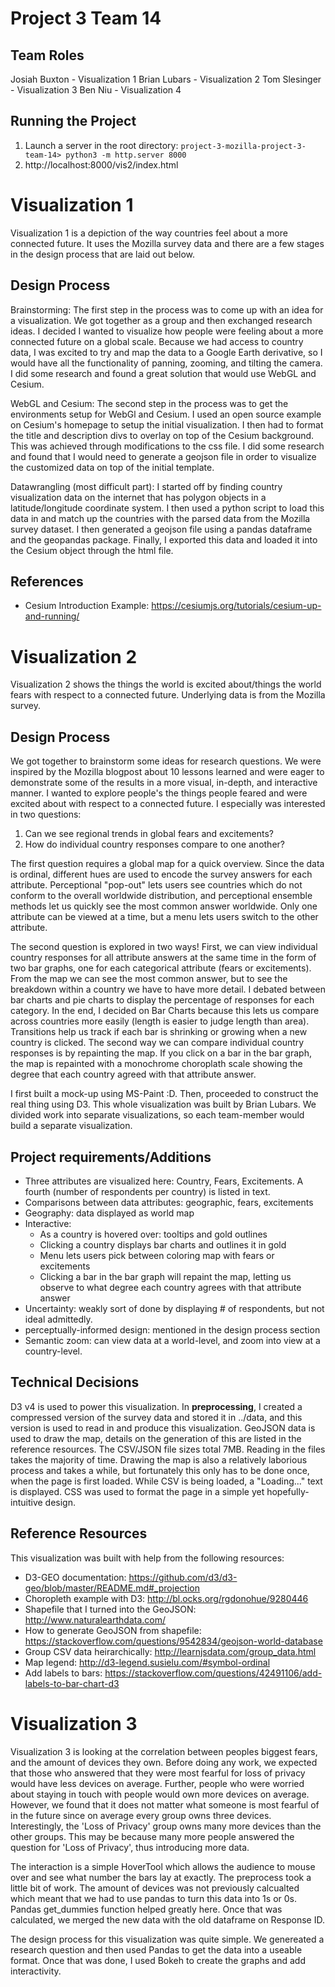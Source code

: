 # Project 3 Team 14
## Team Roles
Josiah Buxton - Visualization 1
Brian Lubars - Visualization 2
Tom Slesinger - Visualization 3
Ben Niu - Visualization 4

## Running the Project
1. Launch a server in the root directory: `project-3-mozilla-project-3-team-14> python3 -m http.server 8000`
2. http://localhost:8000/vis2/index.html

# Visualization 1
Visualization 1 is a depiction of the way countries feel about a more connected future.  It uses the Mozilla survey data and there are a few stages in the design process that are laid out below.

## Design Process
Brainstorming:
The first step in the process was to come up with an idea for a visualization.  We got together as a group and then exchanged research ideas.  I decided I wanted to visualize how people were feeling about a more connected future on a global scale.  Because we had access to country data, I was excited to try and map the data to a Google Earth derivative, so I would have all the functionality of panning, zooming, and tilting the camera.  I did some research and found a great solution that would use WebGL and Cesium.

WebGL and Cesium:
The second step in the process was to get the environments setup for WebGl and Cesium.  I used an open source example on Cesium's homepage to setup the initial visualization.  I then had to format the title and description divs to overlay on top of the Cesium background.  This was achieved through modifications to the css file.  I did some research and found that I would need to generate a geojson file in order to visualize the customized data on top of the initial template.

Datawrangling (most difficult part):
I started off by finding country visualization data on the internet that has polygon objects in a latitude/longitude coordinate system.  I then used a python script to load this data in and match up the countries with the parsed data from the Mozilla survey dataset.  I then generated a geojson file using a pandas dataframe and the geopandas package.  Finally, I exported this data and loaded it into the Cesium object through the html file.

## References
* Cesium Introduction Example: https://cesiumjs.org/tutorials/cesium-up-and-running/

# Visualization 2

Visualization 2 shows the things the world is excited about/things the world fears with respect to a connected future. Underlying data is from the Mozilla survey.

## Design Process
We got together to brainstorm some ideas for research questions. We were inspired by the Mozilla blogpost about 10 lessons learned and were eager to demonstrate some of the results in a more visual, in-depth, and interactive manner. I wanted to explore people's the things people feared and were excited about with respect to a connected future. I especially was interested in two questions:
1. Can we see regional trends in global fears and excitements?
2. How do individual country responses compare to one another?

The first question requires a global map for a quick overview. Since the data is ordinal, different hues are used to encode the survey answers for each attribute. Perceptional "pop-out" lets users see countries which do not conform to the overall worldwide distribution, and perceptional ensemble methods let us quickly see the most common answer worldwide. Only one attribute can be viewed at a time, but a menu lets users switch to the other attribute.

The second question is explored in two ways! First, we can view individual country responses for all attribute answers at the same time in the form of two bar graphs, one for each categorical attribute (fears or excitements). From the map we can see the most common answer, but to see the breakdown within a country we have to have more detail. I debated between bar charts and pie charts to display the percentage of responses for each category. In the end, I decided on Bar Charts because this lets us compare across countries more easily (length is easier to judge length than area). Transitions help us track if each bar is shrinking or growing when a new country is clicked. The second way we can compare individual country responses is by repainting the map. If you click on a bar in the bar graph, the map is repainted with a monochrome choroplath scale showing the degree that each country agreed with that attribute answer.

I first built a mock-up using MS-Paint :D.
Then, proceeded to construct the real thing using D3. This whole visualization was built by Brian Lubars. We divided work into separate visualizations, so each team-member would build a separate visualization.

## Project requirements/Additions
* Three attributes are visualized here: Country, Fears, Excitements. A fourth (number of respondents per country) is listed in text.
* Comparisons between data attributes: geographic, fears, excitements
* Geography: data displayed as world map
* Interactive:
  * As a country is hovered over: tooltips and gold outlines
  * Clicking a country displays bar charts and outlines it in gold
  * Menu lets users pick between coloring map with fears or excitements
  * Clicking a bar in the bar graph will repaint the map, letting us observe to what degree each country agrees with that attribute answer
* Uncertainty: weakly sort of done by displaying # of respondents, but not ideal admittedly.
* perceptually-informed design: mentioned in the design process section
* Semantic zoom: can view data at a world-level, and zoom into view at a country-level.

## Technical Decisions
D3 v4 is used to power this visualization. In **preprocessing**, I created a compressed version of the survey data and stored it in ../data, and this version is used to read in and produce this visualization. GeoJSON data is used to draw the map, details on the generation of this are listed in the reference resources. The CSV/JSON file sizes total 7MB. Reading in the files takes the majority of time. Drawing the map is also a relatively laborious process and takes a while, but fortunately this only has to be done once, when the page is first loaded. While CSV is being loaded, a "Loading..." text is displayed. CSS was used to format the page in a simple yet hopefully-intuitive design.

## Reference Resources
This visualization was built with help from the following resources:
* D3-GEO documentation: https://github.com/d3/d3-geo/blob/master/README.md#_projection
* Choropleth example with D3: http://bl.ocks.org/rgdonohue/9280446
* Shapefile that I turned into the GeoJSON: http://www.naturalearthdata.com/
* How to generate GeoJSON from shapefile: https://stackoverflow.com/questions/9542834/geojson-world-database
* Group CSV data heirarchically: http://learnjsdata.com/group_data.html
* Map legend: http://d3-legend.susielu.com/#symbol-ordinal
* Add labels to bars: https://stackoverflow.com/questions/42491106/add-labels-to-bar-chart-d3


# Visualization 3
Visualization 3 is looking at the correlation between peoples biggest fears, and the amount of devices they own. Before doing any work, we expected that those who answered that they were most fearful for loss of privacy would have less devices on average. Further, people who were worried about staying in touch with people would own more devices on average. However, we found that it does not matter what someone is most fearful of in the future since on average every group owns three devices. Interestingly, the 'Loss of Privacy' group owns many more devices than the other groups. This may be because many more people answered the question for 'Loss of Privacy', thus introducing more data.

The interaction is a simple HoverTool which allows the audience to mouse over and see what number the bars lay at exactly. The preprocess took a little bit of work. The amount of devices was not previously calcualted which meant that we had to use pandas to turn this data into 1s or 0s. Pandas get_dummies function helped greatly here. Once that was calculated, we merged the new data with the old dataframe on Response ID.

The design process for this visualization was quite simple. We genereated a research question and then used Pandas to get the data into a useable format. Once that was done, I used Bokeh to create the graphs and add interactivity.
